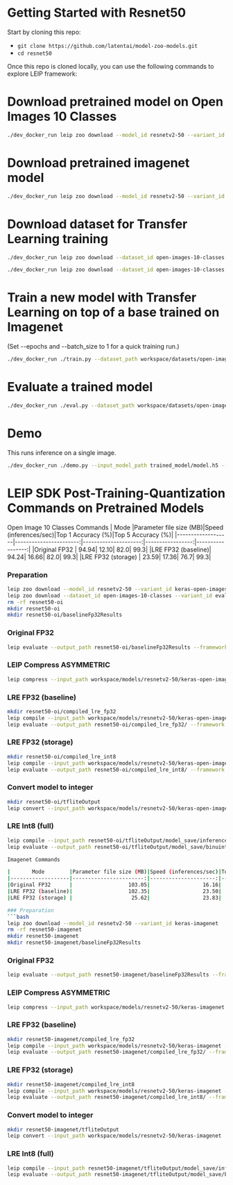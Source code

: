# Getting Started with Resnet50

Start by cloning this repo:
* ```git clone https://github.com/latentai/model-zoo-models.git```
* ```cd resnet50```

Once this repo is cloned locally, you can use the following commands to explore LEIP framework:


# Download pretrained model on Open Images 10 Classes
```bash
./dev_docker_run leip zoo download --model_id resnetv2-50 --variant_id keras-open-images-10-classes
```
# Download pretrained imagenet model
```bash
./dev_docker_run leip zoo download --model_id resnetv2-50 --variant_id keras-imagenet
```
# Download dataset for Transfer Learning training
```bash
./dev_docker_run leip zoo download --dataset_id open-images-10-classes --variant_id train

./dev_docker_run leip zoo download --dataset_id open-images-10-classes --variant_id eval
```
# Train a new model with Transfer Learning on top of a base trained on Imagenet

(Set --epochs and --batch_size to 1 for a quick training run.)
```bash
./dev_docker_run ./train.py --dataset_path workspace/datasets/open-images-10-classes/train/  --eval_dataset_path workspace/datasets/open-images-10-classes/eval/ --epochs 600
```
# Evaluate a trained model
```bash
./dev_docker_run ./eval.py --dataset_path workspace/datasets/open-images-10-classes/eval/ --input_model_path trained_model/model.h5
```
# Demo

This runs inference on a single image.
```bash
./dev_docker_run ./demo.py --input_model_path trained_model/model.h5 --image_file test_images/dog.jpg
```
# LEIP SDK Post-Training-Quantization Commands on Pretrained Models

Open Image 10 Classes Commands
|       Mode        |Parameter file size (MB)|Speed (inferences/sec)|Top 1 Accuracy (%)|Top 5 Accuracy (%)|
|-------------------|-----------------------:|---------------------:|-----------------:|-----------------:|
|Original FP32      |                   94.94|                 12.10|              82.0|              99.3|
|LRE FP32 (baseline)|                   94.24|                 16.66|              82.0|              99.3|
|LRE FP32 (storage) |                   23.59|                 17.36|              76.7|              99.3|

### Preparation
```bash
leip zoo download --model_id resnetv2-50 --variant_id keras-open-images-10-classes
leip zoo download --dataset_id open-images-10-classes --variant_id eval
rm -rf resnet50-oi
mkdir resnet50-oi
mkdir resnet50-oi/baselineFp32Results
```
### Original FP32
```bash
leip evaluate --output_path resnet50-oi/baselineFp32Results --framework tf --input_path workspace/models/resnetv2-50/keras-open-images-10-classes --test_path workspace/datasets/open-images-10-classes/eval/index.txt --class_names workspace/models/resnetv2-50/keras-open-images-10-classes/class_names.txt
```
### LEIP Compress ASYMMETRIC
```bash
leip compress --input_path workspace/models/resnetv2-50/keras-open-images-10-classes --quantizer ASYMMETRIC --bits 8 --output_path resnet50-oi/checkpointCompressed/
```
### LRE FP32 (baseline)
```bash
mkdir resnet50-oi/compiled_lre_fp32
leip compile --input_path workspace/models/resnetv2-50/keras-open-images-10-classes --output_path resnet50-oi/compiled_lre_fp32/bin --input_types=float32 --data_type=float32
leip evaluate --output_path resnet50-oi/compiled_lre_fp32/ --framework lre --input_types=float32 --input_path resnet50-oi/compiled_lre_fp32/bin --test_path workspace/datasets/open-images-10-classes/eval/index.txt --class_names workspace/models/resnetv2-50/keras-open-images-10-classes/class_names.txt
```
### LRE FP32 (storage)
```bash
mkdir resnet50-oi/compiled_lre_int8
leip compile --input_path workspace/models/resnetv2-50/keras-open-images-10-classes --output_path resnet50-oi/compiled_lre_int8/bin --input_types=uint8 --data_type=int8
leip evaluate --output_path resnet50-oi/compiled_lre_int8/ --framework lre --input_types=uint8 --input_path resnet50-oi/compiled_lre_int8/bin --test_path workspace/datasets/open-images-10-classes/eval/index.txt --class_names workspace/models/resnetv2-50/keras-open-images-10-classes/class_names.txt
```
### Convert model to integer
```bash
mkdir resnet50-oi/tfliteOutput
leip convert --input_path workspace/models/resnetv2-50/keras-open-images-10-classes --framework tflite --output_path resnet50-oi/tfliteOutput --data_type int8 --policy TfLite --rep_dataset /shared-workdir/workspace/datasets/open-images-10-classes/eval/Apple/06e47f3aa0036947.jpg
```
### LRE Int8 (full)
```bash
leip compile --input_path resnet50-oi/tfliteOutput/model_save/inference_model.cast.tflite --output_path resnet50-oi/tfliteOutput/model_save/binuint8 --input_types=uint8
leip evaluate --output_path resnet50-oi/tfliteOutput/model_save/binuint8 --framework lre --input_types=uint8 --input_path resnet50-oi/tfliteOutput/model_save/binuint8 --test_path workspace/datasets/open-images-10-classes/eval/index.txt --class_names workspace/models/resnetv2-50/keras-open-images-10-classes/class_names.txt --preprocessor ''

Imagenet Commands

|       Mode        |Parameter file size (MB)|Speed (inferences/sec)|Top 1 Accuracy (%)|Top 5 Accuracy (%)|
|-------------------|-----------------------:|---------------------:|-----------------:|-----------------:|
|Original FP32      |                  103.05|                 16.16|              73.6|              92.4|
|LRE FP32 (baseline)|                  102.35|                 23.50|              73.6|              92.4|
|LRE FP32 (storage) |                   25.62|                 23.83|              74.0|              92.6|

### Preparation
```bash
leip zoo download --model_id resnetv2-50 --variant_id keras-imagenet
rm -rf resnet50-imagenet
mkdir resnet50-imagenet
mkdir resnet50-imagenet/baselineFp32Results
```
### Original FP32
```bash
leip evaluate --output_path resnet50-imagenet/baselineFp32Results --framework tf --input_path workspace/models/resnetv2-50/keras-imagenet --test_path /shared/data/sample-models/resources/data/imagenet/testsets/testset_1000_images.preprocessed.1000.txt --class_names workspace/models/resnetv2-50/keras-imagenet/class_names.txt
```
### LEIP Compress ASYMMETRIC
```bash
leip compress --input_path workspace/models/resnetv2-50/keras-imagenet --quantizer ASYMMETRIC --bits 8 --output_path resnet50-imagenet/checkpointCompressed/
```
### LRE FP32 (baseline)
```bash
mkdir resnet50-imagenet/compiled_lre_fp32
leip compile --input_path workspace/models/resnetv2-50/keras-imagenet --output_path resnet50-imagenet/compiled_lre_fp32/bin --input_types=float32 --data_type=float32
leip evaluate --output_path resnet50-imagenet/compiled_lre_fp32/ --framework lre --input_types=float32 --input_path resnet50-imagenet/compiled_lre_fp32/bin --test_path /shared/data/sample-models/resources/data/imagenet/testsets/testset_1000_images.preprocessed.1000.txt --class_names workspace/models/resnetv2-50/keras-imagenet/class_names.txt
```
### LRE FP32 (storage)
```bash
mkdir resnet50-imagenet/compiled_lre_int8
leip compile --input_path workspace/models/resnetv2-50/keras-imagenet --output_path resnet50-imagenet/compiled_lre_int8/bin --input_types=uint8 --data_type=int8
leip evaluate --output_path resnet50-imagenet/compiled_lre_int8/ --framework lre --input_types=uint8 --input_path resnet50-imagenet/compiled_lre_int8/bin --test_path /shared/data/sample-models/resources/data/imagenet/testsets/testset_1000_images.preprocessed.1000.txt --class_names workspace/models/resnetv2-50/keras-imagenet/class_names.txt
```
### Convert model to integer
```bash
mkdir resnet50-imagenet/tfliteOutput
leip convert --input_path workspace/models/resnetv2-50/keras-imagenet --framework tflite --output_path resnet50-imagenet/tfliteOutput --data_type int8 --policy TfLite --rep_dataset /shared/data/sample-models/resources/images/imagenet_images/preprocessed/ILSVRC2012_val_00000001.JPEG
```
### LRE Int8 (full)
```bash
leip compile --input_path resnet50-imagenet/tfliteOutput/model_save/inference_model.cast.tflite --output_path resnet50-imagenet/tfliteOutput/model_save/binuint8 --input_types=uint8
leip evaluate --output_path resnet50-imagenet/tfliteOutput/model_save/binuint8 --framework lre --input_types=uint8 --input_path resnet50-imagenet/tfliteOutput/model_save/binuint8 --test_path /shared/data/sample-models/resources/data/imagenet/testsets/testset_1000_images.preprocessed.1000.txt --class_names workspace/models/resnetv2-50/keras-imagenet/class_names.txt --preprocessor ''
```
